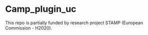 # Camp_plugin_uc
This repo is partially funded by research project STAMP (European Commission - H2020).
